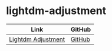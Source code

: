 

# lightdm-adjustment

| Link | GitHub |
| ---- | ------ |
| [Lightdm Adjustment](https://samwhelp.github.io/lightdm-adjustment/) | [GitHub](https://github.com/samwhelp/lightdm-adjustment) |
